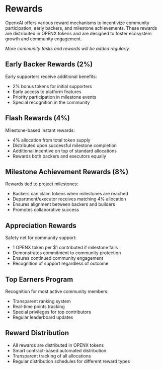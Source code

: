 # Rewards

OpenxAI offers various reward mechanisms to incentivize community participation, early backers, and milestone achievements. These rewards are distributed in OPENX tokens and are designed to foster ecosystem growth and community engagement.

*More community tasks and rewards will be added regularly.*

## Early Backer Rewards (2%)

Early supporters receive additional benefits:
- 2% bonus tokens for initial supporters
- Early access to platform features
- Priority participation in milestone events
- Special recognition in the community

## Flash Rewards (4%)

Milestone-based instant rewards:
- 4% allocation from total token supply
- Distributed upon successful milestone completion
- Additional incentive on top of standard allocations
- Rewards both backers and executors equally

## Milestone Achievement Rewards (8%)

Rewards tied to project milestones:
- Backers can claim tokens when milestones are reached
- Department/executor receives matching 4% allocation
- Ensures alignment between backers and builders
- Promotes collaborative success

## Appreciation Rewards

Safety net for community support:
- 1 OPENX token per $1 contributed if milestone fails
- Demonstrates commitment to community protection
- Ensures continued community engagement
- Recognition of support regardless of outcome

## Top Earners Program

Recognition for most active community members:
- Transparent ranking system
- Real-time points tracking
- Special privileges for top contributors
- Regular leaderboard updates

## Reward Distribution

- All rewards are distributed in OPENX tokens
- Smart contract-based automated distribution
- Transparent tracking of all allocations
- Regular distribution schedules for different reward types